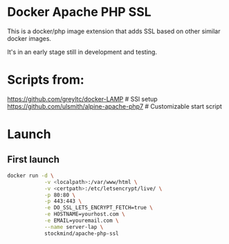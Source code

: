 # Docker Apache PHP SSL

This is a docker/php image extension that adds SSL based on other similar docker images.

It's in an early stage still in development and testing.

# Scripts from:

https://github.com/greyltc/docker-LAMP # SSl setup
https://github.com/ulsmith/alpine-apache-php7 # Customizable start script

# Launch

## First launch
```bash
docker run -d \
            -v <localpath>:/var/www/html \
            -v <certpath>:/etc/letsencrypt/live/ \
            -p 80:80 \
            -p 443:443 \
            -e DO_SSL_LETS_ENCRYPT_FETCH=true \
            -e HOSTNAME=yourhost.com \
            -e EMAIL=youremail.com \
            --name server-lap \
            stockmind/apache-php-ssl
```

